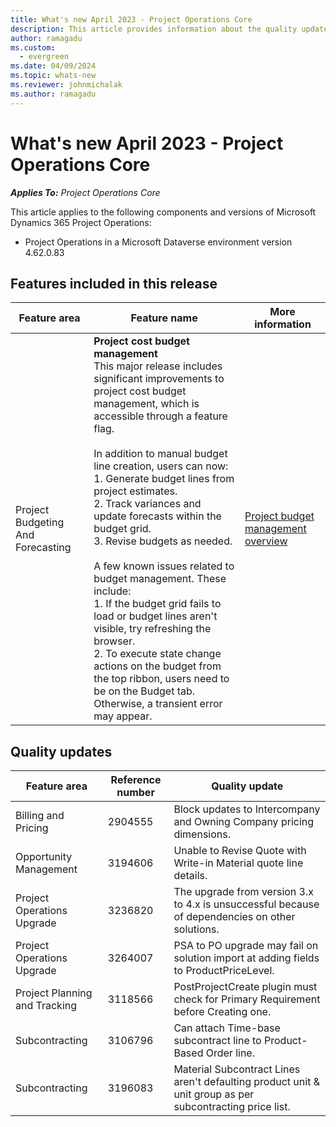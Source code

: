 ```yaml
---
title: What's new April 2023 - Project Operations Core
description: This article provides information about the quality updates that are available in the April 2023 release of Microsoft Dynamics 365 Project Operations Core.
author: ramagadu
ms.custom:
  - evergreen
ms.date: 04/09/2024
ms.topic: whats-new
ms.reviewer: johnmichalak 
ms.author: ramagadu
---
```


# What's new April 2023 - Project Operations Core

_**Applies To:** Project Operations Core_

This article applies to the following components and versions of Microsoft Dynamics 365 Project Operations:

- Project Operations in a Microsoft Dataverse environment version 4.62.0.83

## Features included in this release

| Feature area | Feature name | More information |
| --- | --- | --- |
| Project Budgeting And Forecasting | **Project cost budget management**</br>This major release includes significant improvements to project cost budget management, which is accessible through a feature flag. </br> </br> In addition to manual budget line creation, users can now: </br>1. Generate budget lines from project estimates. </br>2. Track variances and update forecasts within the budget grid. </br> 3. Revise budgets as needed. </br> </br>A few known issues related to budget management. These include: </br>1. If the budget grid fails to load or budget lines aren't visible, try refreshing the browser.</br> 2. To execute state change actions on the budget from the top ribbon, users need to be on the Budget tab. Otherwise, a transient error may appear. | [Project budget management overview](/dynamics365/project-operations/pro/budget/projectbudgetmanagement) |

## Quality updates
| Feature area | Reference number | Quality update |
| --- | --- | --- |
|Billing and Pricing|2904555|Block updates to Intercompany and Owning Company pricing dimensions.|
|Opportunity Management|3194606|Unable to Revise Quote with Write-in Material quote line details.|
|Project Operations Upgrade|3236820|The upgrade from version 3.x to 4.x is unsuccessful because of dependencies on other solutions.|
|Project Operations Upgrade|3264007|PSA to PO upgrade may fail on solution import at adding fields to ProductPriceLevel.|
|Project Planning and Tracking|3118566|PostProjectCreate plugin must check for Primary Requirement before Creating one.|
|Subcontracting|3106796|Can attach Time-base subcontract line to Product-Based Order line.|
|Subcontracting|3196083|Material Subcontract Lines aren't defaulting product unit & unit group as per subcontracting price list.|
